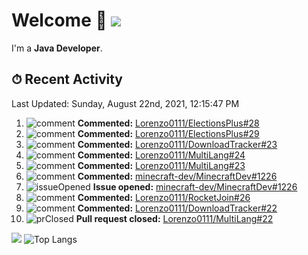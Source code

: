 # Welcome 👋 ![](https://hit.yhype.me/github/profile?user_id=69311874)

I'm a **Java Developer**.

## ⏱ Recent Activity

<!--RECENT_ACTIVITY:last_update-->
Last Updated: Sunday, August 22nd, 2021, 12:15:47 PM
<!--RECENT_ACTIVITY:last_update_end-->

<!--RECENT_ACTIVITY:start-->
1. ![comment] **Commented:** [Lorenzo0111/ElectionsPlus#28](https://github.com/Lorenzo0111/ElectionsPlus/pull/28#issuecomment-902857984)
2. ![comment] **Commented:** [Lorenzo0111/ElectionsPlus#29](https://github.com/Lorenzo0111/ElectionsPlus/pull/29#issuecomment-902857964)
3. ![comment] **Commented:** [Lorenzo0111/DownloadTracker#23](https://github.com/Lorenzo0111/DownloadTracker/pull/23#issuecomment-902857757)
4. ![comment] **Commented:** [Lorenzo0111/MultiLang#24](https://github.com/Lorenzo0111/MultiLang/pull/24#issuecomment-902857679)
5. ![comment] **Commented:** [Lorenzo0111/MultiLang#23](https://github.com/Lorenzo0111/MultiLang/pull/23#issuecomment-902857660)
6. ![comment] **Commented:** [minecraft-dev/MinecraftDev#1226](https://github.com/minecraft-dev/MinecraftDev/issues/1226#issuecomment-902623033)
7. ![issueOpened] **Issue opened:** [minecraft-dev/MinecraftDev#1226](https://github.com/minecraft-dev/MinecraftDev/issues/1226)
8. ![comment] **Commented:** [Lorenzo0111/RocketJoin#26](https://github.com/Lorenzo0111/RocketJoin/pull/26#issuecomment-900210660)
9. ![comment] **Commented:** [Lorenzo0111/DownloadTracker#22](https://github.com/Lorenzo0111/DownloadTracker/pull/22#issuecomment-900210632)
10. ![prClosed] **Pull request closed:** [Lorenzo0111/MultiLang#22](https://github.com/Lorenzo0111/MultiLang/pull/22)
<!--RECENT_ACTIVITY:end-->

[![](https://github-readme-stats.vercel.app/api?username=Lorenzo0111&show_icons=true&count_private=true)](https://github.com/Lorenzo0111)
![Top Langs](https://github-readme-stats.vercel.app/api/top-langs/?username=Lorenzo0111&layout=compact)

[issueOpened]: https://cdn.jsdelivr.net/gh/Readme-Workflows/Readme-Icons@main/icons/octicons/IssueOpenedOld.svg
[issueClosed]: https://cdn.jsdelivr.net/gh/Readme-Workflows/Readme-Icons@main/icons/octicons/IssueClosedOld.svg

[prOpened]: https://cdn.jsdelivr.net/gh/Readme-Workflows/Readme-Icons@main/icons/octicons/PullRequestOpened.svg
[prClosed]: https://cdn.jsdelivr.net/gh/Readme-Workflows/Readme-Icons@main/icons/octicons/PullRequestClosed.svg
[prMerged]: https://cdn.jsdelivr.net/gh/Readme-Workflows/Readme-Icons@main/icons/octicons/PullRequestMerged.svg

[comment]: https://cdn.jsdelivr.net/gh/Readme-Workflows/Readme-Icons@main/icons/octicons/Comment.svg

[changesRequested]: https://cdn.jsdelivr.net/gh/Readme-Workflows/Readme-Icons@main/icons/octicons/RequestedChanges.svg
[approved]: https://cdn.jsdelivr.net/gh/Readme-Workflows/Readme-Icons@main/icons/octicons/ApprovedChanges.svg

[repoCreated]: https://cdn.jsdelivr.net/gh/Readme-Workflows/Readme-Icons@main/icons/octicons/Repository.svg
[release]: https://cdn.jsdelivr.net/gh/Readme-Workflows/Readme-Icons@main/icons/octicons/Release.svg
[star]: https://cdn.jsdelivr.net/gh/Readme-Workflows/Readme-Icons@main/icons/octicons/StarredRepository.svg
[wiki]: https://cdn.jsdelivr.net/gh/Readme-Workflows/Readme-Icons@main/icons/octicons/Wiki.svg
[fork]: https://cdn.jsdelivr.net/gh/Readme-Workflows/Readme-Icons@main/icons/octicons/ForkedRepository.svg
[people]: https://cdn.jsdelivr.net/gh/Readme-Workflows/Readme-Icons@main/icons/octicons/People.svg
